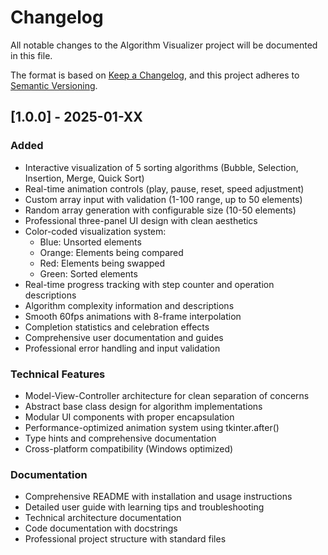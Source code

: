 # Changelog

All notable changes to the Algorithm Visualizer project will be documented in this file.

The format is based on [Keep a Changelog](https://keepachangelog.com/en/1.0.0/),
and this project adheres to [Semantic Versioning](https://semver.org/spec/v2.0.0.html).

## [1.0.0] - 2025-01-XX

### Added
- Interactive visualization of 5 sorting algorithms (Bubble, Selection, Insertion, Merge, Quick Sort)
- Real-time animation controls (play, pause, reset, speed adjustment)
- Custom array input with validation (1-100 range, up to 50 elements)
- Random array generation with configurable size (10-50 elements)
- Professional three-panel UI design with clean aesthetics
- Color-coded visualization system:
  - Blue: Unsorted elements
  - Orange: Elements being compared
  - Red: Elements being swapped
  - Green: Sorted elements
- Real-time progress tracking with step counter and operation descriptions
- Algorithm complexity information and descriptions
- Smooth 60fps animations with 8-frame interpolation
- Completion statistics and celebration effects
- Comprehensive user documentation and guides
- Professional error handling and input validation

### Technical Features
- Model-View-Controller architecture for clean separation of concerns
- Abstract base class design for algorithm implementations
- Modular UI components with proper encapsulation
- Performance-optimized animation system using tkinter.after()
- Type hints and comprehensive documentation
- Cross-platform compatibility (Windows optimized)

### Documentation
- Comprehensive README with installation and usage instructions
- Detailed user guide with learning tips and troubleshooting
- Technical architecture documentation
- Code documentation with docstrings
- Professional project structure with standard files